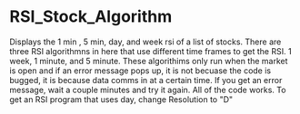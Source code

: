 # RSI_Stock_Algorithm
Displays the 1 min , 5 min, day, and week rsi of a list of stocks. There are three RSI algorithmns in here that use different time frames to get the RSI. 1 week, 1 minute, and 5 minute. These algorithims only run when the market is open and if an error message pops up, it is not becuase the code is bugged, it is because data comms in at a certain time. If you get an error message, wait a couple minutes and try it again. All of the code works. To get an RSI program that uses day, change Resolution to "D"
